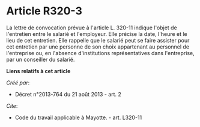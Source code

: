 # Article R320-3

La lettre de convocation prévue à l'article L. 320-11 indique l'objet de l'entretien entre le salarié et l'employeur. Elle
précise la date, l'heure et le lieu de cet entretien. Elle rappelle que le salarié peut se faire assister pour cet entretien
par une personne de son choix appartenant au personnel de l'entreprise ou, en l'absence d'institutions représentatives dans
l'entreprise, par un conseiller du salarié.

**Liens relatifs à cet article**

_Créé par_:

  - Décret n°2013-764 du 21 août 2013 - art. 2

_Cite_:

  - Code du travail applicable à Mayotte. - art. L320-11
